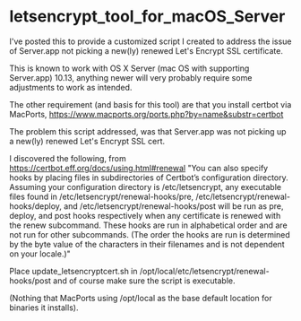 # letsencrypt_tool_for_macOS_Server

I've posted this to provide a customized script I created to address the issue of Server.app not picking a new(ly) renewed Let's Encrypt SSL certificate.

This is known to work with OS X Server (mac OS with supporting Server.app) 10.13, anything newer will very probably
require some adjustments to work as intended.

The other requirement (and basis for this tool) are that you install certbot via MacPorts, 
https://www.macports.org/ports.php?by=name&substr=certbot

The problem this script addressed, was that Server.app was not picking up a new(ly) renewed Let's Encrypt SSL cert.

I discovered the following, from https://certbot.eff.org/docs/using.html#renewal
"You can also specify hooks by placing files in subdirectories of Certbot’s configuration directory. 
Assuming your configuration directory is /etc/letsencrypt, any executable files found in 
/etc/letsencrypt/renewal-hooks/pre, /etc/letsencrypt/renewal-hooks/deploy, and /etc/letsencrypt/renewal-hooks/post 
will be run as pre, deploy, and post hooks respectively when any certificate is renewed with the renew subcommand. 
These hooks are run in alphabetical order and are not run for other subcommands. (The order the hooks are run is determined 
by the byte value of the characters in their filenames and is not dependent on your locale.)"

Place update_letsencryptcert.sh in /opt/local/etc/letsencrypt/renewal-hooks/post 
and of course make sure the script is executable.

(Nothing that MacPorts using /opt/local as the base default location for binaries it installs).
